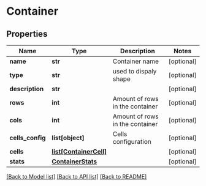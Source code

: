# Container

## Properties
Name | Type | Description | Notes
------------ | ------------- | ------------- | -------------
**name** | **str** | Container name | [optional] 
**type** | **str** | used to dispaly shape | [optional] 
**description** | **str** |  | [optional] 
**rows** | **int** | Amount of rows in the container | [optional] 
**cols** | **int** | Amount of rows in the container | [optional] 
**cells_config** | **list[object]** | Cells configuration | [optional] 
**cells** | [**list[ContainerCell]**](ContainerCell.md) |  | [optional] 
**stats** | [**ContainerStats**](ContainerStats.md) |  | [optional] 

[[Back to Model list]](../README.md#documentation-for-models) [[Back to API list]](../README.md#documentation-for-api-endpoints) [[Back to README]](../README.md)


